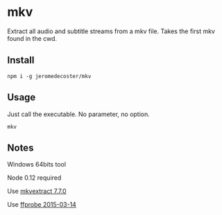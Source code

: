 # mkv

Extract all audio and subtitle streams from a mkv file. Takes the first mkv found in the cwd.

## Install

```
npm i -g jeromedecoster/mkv
```

## Usage

Just call the executable. No parameter, no option.

```
mkv
```

## Notes

Windows 64bits tool

Node 0.12 required

Use <a href='https://www.bunkus.org/videotools/mkvtoolnix/downloads.html#windows' target='_blank'>mkvextract 7.7.0</a>

Use <a href='http://ffmpeg.zeranoe.com/builds/win64/static/' target='_blank'>ffprobe 2015-03-14</a>
